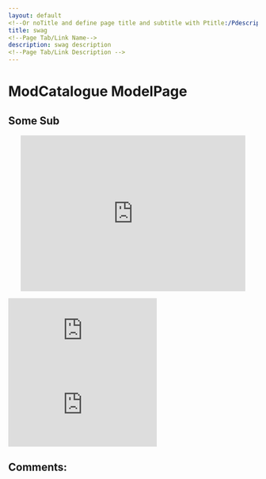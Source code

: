 ```yaml
---
layout: default 
<!--Or noTitle and define page title and subtitle with Ptitle:/Pdescription: If none are define it takes the repo name/description-->
title: swag
<!--Page Tab/Link Name-->
description: swag description
<!--Page Tab/Link Description -->
---
```

<!--Some Header-->
# ModCatalogue ModelPage

<!--Some Sub Header -->
## Some Sub

<!--Embed youtube -->
<b>
<p align="center"><iframe style="width:90%" width="560" height="315" src="https://www.youtube.com/embed/videoseries?list=PLWy0Jf96bIqw9sCG-mPfAsVko9J9CCXsn" title="YouTube video player" frameborder="0" allow="accelerometer; autoplay; clipboard-write; encrypted-media; gyroscope; picture-in-picture" allowfullscreen></iframe></p>
</b>

<!--Embed Twitch Video-->
<div class="twitch">
  <div class="twitch-video">
    <iframe
      src="https://player.twitch.tv/?channel=monstercat&!autoplay&parent=paroyer.github.io&autoplay=false"
      frameborder="0"
      scrolling="no"
      allowfullscreen="true">
    </iframe>
  </div>
  
<!--Embed Twitch Chat-->
<div class="twitch-chat">
    <iframe
      frameborder="0"
      scrolling="no"
      src="https://www.twitch.tv/embed/monstercat/chat?darkpopout&parent=paroyer.github.io">
    </iframe>
  </div>
</div>

<!--
Link, put mailto: before url for email link:
[SomeLinkUk](https://paroyer.github.io/ModCatalogue/)
Blank character usefull for tabulation:
&nbsp;&nbsp;&nbsp;&nbsp;&nbsp;&nbsp;
Horizontal line:
_________________ 
Dot:
&bull;
Asterix:
&#128945;
Index It:
>
>
>
CodeBlock:
```Language Name ( or nothing for default )
function test() {
  console.log("notice the blank line before this function?");
}
```
-->

## Comments:
<!--Utterances Script-->
<script src="https://utteranc.es/client.js"
        repo="Paroyer/Comment" 
        issue-term="pathname"
        theme="github-dark"
        label="Comment"
        crossorigin="anonymous"
        async>
</script>  
